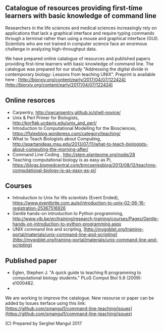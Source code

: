 ## Catalogue of resources providing first-time learners with basic knowledge of command line 

Researchers in the life sciences and medical sciences increasingly rely on applications that lack a graphical interface and require typing commands through a terminal rather than using a mouse and graphical interface (GUI). Scientists who are not trained in computer science face an enormous challenge in analyzing high-throughput data. 

We have prepared online catalogue of resources and published papers providing first-time learners with basic knowledge of command line.
The catalogue was prepared for our study "Addressing the digital divide in contemporary biology: Lessons from teaching UNIX". Preprint is available here : [http://biorxiv.org/content/early/2017/04/07/122424](http://biorxiv.org/content/early/2017/04/07/122424)

 
## Online resorces  

- Carpentry, http://swcarpentry.github.io/shell-novice/
- Unix & Perl Primer for Biologists, http://korflab.ucdavis.edu/unix_and_perl/
- Introduction to Computational Modelling for the Biosciences, https://flxlexblog.wordpress.com/category/teaching/
- What to Teach Biologists about Computing, http://spartanideas.msu.edu/2013/07/11/what-to-teach-biologists-about-computing-the-morning-after/
- Command Line Coding , http://stem.planteome.org/node/28
-  Teaching computational biology is as easy as Pi, https://blogs.biomedcentral.com/bmcseriesblog/2013/08/12/teaching-computational-biology-is-as-easy-as-pi/

## Courses 

- Introduction to Unix for life scientists (Event Ended), https://www.eventbrite.com.au/e/introduction-to-unix-02-06-16-registration-25367516926
- Gentle hands-on introduction to Python programming, http://www.vib.be/en/training/research-training/courses/Pages/Gentle-hands-on-introduction-to-python-programming.aspx
- UNIX command line and scripting, [http://mygoblet.org/training-portal/materials/unix-command-line-and-scripting](http://mygoblet.org/training-portal/materials/unix-command-line-and-scripting)


## Published paper

- Eglen, Stephen J. "A quick guide to teaching R programming to computational biology students." PLoS Comput Biol 5.8 (2009): e1000482.
- 



We are working to improve the catalogue. New resourse  or paper can be added by Issues iterface using this link: [https://github.com/smangul1/command-line-teaching/issues](https://github.com/smangul1/command-line-teaching/issues)

(C) Prepared by Serghei Mangul 2017 
